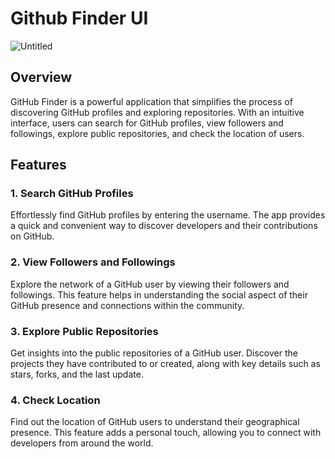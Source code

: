 # Github Finder UI

![Untitled](https://user-images.githubusercontent.com/58485174/177399487-ed83e389-b84b-48a1-b14c-48c927fa0ef3.jpg)

## Overview
GitHub Finder is a powerful application that simplifies the process of discovering GitHub profiles and exploring repositories. With an intuitive interface, users can search for GitHub profiles, view followers and followings, explore public repositories, and check the location of users.

## Features

### 1. Search GitHub Profiles
Effortlessly find GitHub profiles by entering the username. The app provides a quick and convenient way to discover developers and their contributions on GitHub.

### 2. View Followers and Followings
Explore the network of a GitHub user by viewing their followers and followings. This feature helps in understanding the social aspect of their GitHub presence and connections within the community.

### 3. Explore Public Repositories
Get insights into the public repositories of a GitHub user. Discover the projects they have contributed to or created, along with key details such as stars, forks, and the last update.

### 4. Check Location
Find out the location of GitHub users to understand their geographical presence. This feature adds a personal touch, allowing you to connect with developers from around the world.
